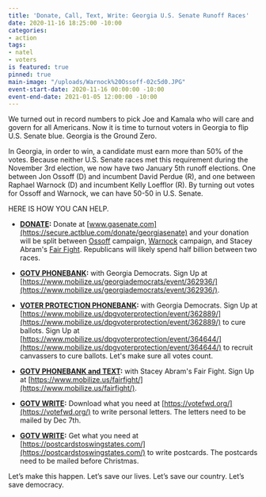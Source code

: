 ```yaml
---
title: 'Donate, Call, Text, Write: Georgia U.S. Senate Runoff Races'
date: 2020-11-16 18:25:00 -10:00
categories:
- action
tags:
- natel
- voters
is featured: true
pinned: true
main-image: "/uploads/Warnock%20Ossoff-02c5d0.JPG"
event-start-date: 2020-11-16 00:00:00 -10:00
event-end-date: 2021-01-05 12:00:00 -10:00
---
```


We turned out in record numbers to pick Joe and Kamala who will care and govern for all Americans.  Now it is time to turnout voters in Georgia to flip U.S. Senate blue. Georgia is the Ground Zero.  

In Georgia, in order to win, a candidate must earn more than 50% of the votes. Because neither U.S. Senate races met this requirement during the November 3rd election, we now have two January 5th runoff elections. One between Jon Ossoff (D) and incumbent David Perdue (R), and one between Raphael Warnock (D) and incumbent Kelly Loefflor (R).  By turning out votes for Ossoff and Warnock, we can have 50-50 in U.S. Senate.  

HERE IS HOW YOU CAN HELP. 

* **[DONATE](https://secure.actblue.com/donate/georgiasenate):**  Donate at [www.gasenate.com](https://secure.actblue.com/donate/georgiasenate) and your donation will be split between [Ossoff](https://electjon.com/) campaign, [Warnock](https://warnockforgeorgia.com/) campaign, and Stacey Abram's [Fair Fight](https://fairfight.com/).  Republicans will likely spend half billion between two races. 

* **[GOTV PHONEBANK](https://www.mobilize.us/georgiademocrats/event/362936/):** with Georgia Democrats. Sign Up at [https://www.mobilize.us/georgiademocrats/event/362936/](https://www.mobilize.us/georgiademocrats/event/362936/).

* **[VOTER PROTECTION PHONEBANK](https://www.mobilize.us/dpgvoterprotection/event/362889/):** with Georgia Democrats. Sign Up at [https://www.mobilize.us/dpgvoterprotection/event/362889/](https://www.mobilize.us/dpgvoterprotection/event/362889/) to cure ballots.   Sign Up at [https://www.mobilize.us/dpgvoterprotection/event/364644/](https://www.mobilize.us/dpgvoterprotection/event/364644/) to recruit canvassers to cure ballots.  Let's make sure all votes count.

* **[GOTV PHONEBANK and TEXT](https://www.mobilize.us/fairfight/):** with Stacey Abram's Fair Fight.  Sign Up at [https://www.mobilize.us/fairfight/](https://www.mobilize.us/fairfight/).

* **[GOTV WRITE](https://votefwd.org/):** Download what you need at [https://votefwd.org/](https://votefwd.org/) to write personal letters.  The letters need to be mailed by Dec 7th.

* **[GOTV WRITE](https://postcardstoswingstates.com/):** Get what you need at [https://postcardstoswingstates.com/](https://postcardstoswingstates.com/) to write postcards.  The postcards need to be mailed before Christmas.

Let’s make this happen. Let’s save our lives. Let’s save our country. Let’s save democracy.